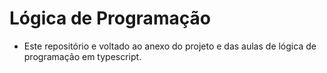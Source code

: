 # Lógica de Programação 
- Este repositório e voltado ao anexo do projeto e das aulas de lógica de programação em typescript.